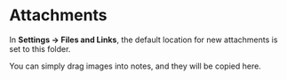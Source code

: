 # Attachments

In **Settings -> Files and Links**, the default location for new attachments is set to this folder.

You can simply drag images into notes, and they will be copied here.


